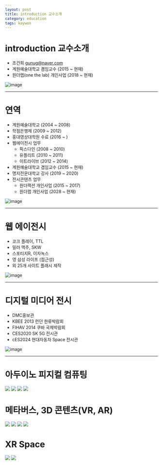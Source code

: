 ```yaml
---
layout: post
title: introduction 교수소개
category: education
tags: kaywon
---
```


# introduction 교수소개
* 조건희 gunug@naver.com
* 계원예술대학교 겸임교수 (2015 ~ 현재)
* 원더랩(one the lab) 개인사업 (2018 ~ 현재)

![image](https://github.com/gunug/gunug.github.io/assets/52345276/bc795e46-15a6-4d97-9299-fc20b3abb1a1)


---

# 연역
* 계원예술대학교 (2004 ~ 2008)
* 학점은행제 (2009 ~ 2012)
* 홍대영상대학원 수료 (2016 ~ )
* 웹에이전시 업무
  * 픽스다인 (2008 ~ 2010)
  * 유플리트 (2010 ~ 2011)
  * 이트라이브 (2012 ~ 2014)
* 계원예술대학교 겸임교수 (2015 ~ 현재)
* 명지전문대학교 강사 (2019 ~ 2020)
* 전시콘텐츠 업무
  * 원더랙션 개인사업 (2015 ~ 2017)
  * 원더랩 개인사업 (2028 ~ 현재)

![image](https://github.com/gunug/gunug.github.io/assets/52345276/14f40b15-f562-4771-bbd7-0390004882d2)

---

# 웹 에이전시
* 코크 플레이, TTL
* 밀러 맥주, SKW
* 스포티지R, 이자녹스
* 영 삼성 라이프 (접근성)
* 외 25개 사이트 플래시 제작

![image](https://github.com/gunug/gunug.github.io/assets/52345276/a8e5e0fe-cb2e-49cc-b882-f8fd708b376f)

---

# 디지털 미디어 전시
* DMC홍보관
* KBEE 2013 런던 한류박람회
* FIHAV 2014 쿠바 국제박람회
* CES2020 SK 5G 전시관
* cES2024 현대자동차 Space 전시관

![image](https://github.com/gunug/gunug.github.io/assets/52345276/f1d31209-44ab-4bd6-8a32-85edb99c04f8)

---

# 아두이노 피지컬 컴퓨팅
<img src="/file/gif/arduino_motor.gif" />
<img src="/file/gif/arduino_segment.gif" />
<img src="/file/gif/physical_rotator.gif" />
<img src="/file/gif/physical_rotator_content1.gif" />

# 메타버스, 3D 콘텐츠(VR, AR)
<img src="/file/gif/metaverse1.gif" />
<img src="/file/gif/metaverse2.gif" />
<img src="/file/gif/tracking.gif" />
<img src="/file/gif/vr1.gif" />

# XR Space
<img src="/file/gif/xr_space1.gif" />
<img src="/file/gif/xr_space2.gif" />